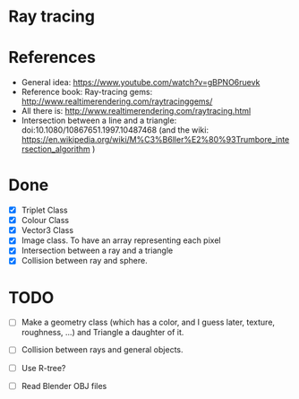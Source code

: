 # Ray tracing

# References
* General idea: https://www.youtube.com/watch?v=gBPNO6ruevk
* Reference book: Ray-tracing gems: http://www.realtimerendering.com/raytracinggems/
* All there is: http://www.realtimerendering.com/raytracing.html
* Intersection between a line and a triangle: doi:10.1080/10867651.1997.10487468
    (and the wiki: https://en.wikipedia.org/wiki/M%C3%B6ller%E2%80%93Trumbore_intersection_algorithm )

# Done
- [x] Triplet Class
- [x] Colour Class
- [x] Vector3 Class
- [x] Image class. To have an array representing each pixel
- [x] Intersection between a ray and a triangle
- [x] Collision between ray and sphere.

# TODO
- [ ] Make a geometry class (which has a color, and I guess later, texture,
  roughness, ...) and Triangle a daughter of it.
- [ ] Collision between rays and general objects.
- [ ] Use R-tree?
- [ ] Read Blender OBJ files

